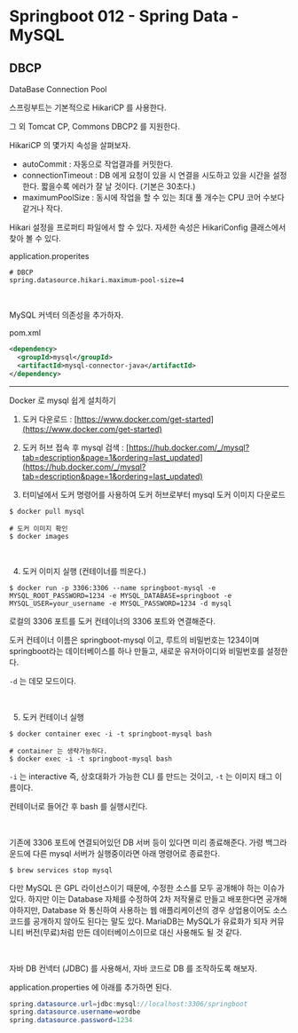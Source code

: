 

# Springboot 012 - Spring Data - MySQL



## DBCP

DataBase Connection Pool

스프링부트는 기본적으로 HikariCP 를 사용한다.

그 외 Tomcat CP, Commons DBCP2 를 지원한다.



HikariCP 의 몇가지 속성을 살펴보자.

* autoCommit : 자동으로 작업결과를 커밋한다.
* connectionTimeout : DB 에게 요청이 있을 시 연결을 시도하고 있을 시간을 설정한다. 짧을수록 에러가 잘 날 것이다. (기본은 30초다.)
* maximumPoolSize : 동시에 작업을 할 수 있는 최대 풀 개수는 CPU 코어 수보다 같거나 작다.



Hikari 설정을 프로퍼티 파일에서 할 수 있다. 자세한 속성은 HikariConfig 클래스에서 찾아 볼 수 있다.

application.properites

```shell
# DBCP
spring.datasource.hikari.maximum-pool-size=4
```

<br />

MySQL 커넥터 의존성을 추가하자.

pom.xml

```xml
<dependency>
  <groupId>mysql</groupId>
  <artifactId>mysql-connector-java</artifactId>
</dependency>
```





---

Docker 로 mysql 쉽게 설치하기



1) 도커 다운로드 : [https://www.docker.com/get-started](https://www.docker.com/get-started)

2) 도커 허브 접속 후 mysql 검색 : [https://hub.docker.com/_/mysql?tab=description&page=1&ordering=last_updated](https://hub.docker.com/_/mysql?tab=description&page=1&ordering=last_updated)

3) 터미널에서 도커 명령어를 사용하여 도커 허브로부터 mysql 도커 이미지 다운로드

```shell
$ docker pull mysql

# 도커 이미지 확인
$ docker images
```

<br />

4) 도커 이미지 실행 (컨테이너를 띄운다.)

```shell
$ docker run -p 3306:3306 --name springboot-mysql -e MYSQL_ROOT_PASSWORD=1234 -e MYSQL_DATABASE=springboot -e MYSQL_USER=your_username -e MYSQL_PASSWORD=1234 -d mysql
```

로컬의 3306 포트를 도커 컨테이너의 3306 포트와 연결해준다.

도커 컨테이너 이름은 springboot-mysql 이고, 루트의 비밀번호는 1234이며 springboot라는 데이터베이스를 하나 만들고, 새로운 유저아이디와 비밀번호를 설정한다. 

`-d` 는 데모 모드이다.



<br />

5) 도커 컨테이너 실행

```shell
$ docker container exec -i -t springboot-mysql bash

# container 는 생략가능하다.
$ docker exec -i -t springboot-mysql bash
```

`-i` 는 interactive 즉, 상호대화가 가능한 CLI 를 만드는 것이고, `-t` 는 이미지 태그 이름이다. 

컨테이너로 들어간 후 bash 를 실행시킨다.

<br />

기존에 3306 포트에 연결되어있던 DB 서버 등이 있다면 미리 종료해준다. 가령 백그라운드에 다른 mysql 서버가 실행중이라면 아래 명령어로 종료한다.

```shell
$ brew services stop mysql
```



다만 MySQL 은 GPL 라이선스이기 때문에, 수정한 소스를 모두 공개해야 하는 이슈가 있다. 하지만 이는 Database 자체를 수정하여 2차 저작물로 만들고 배포한다면 공개해야하지만, Database 와 통신하여 사용하는 웹 애플리케이션의 경우 상업용이어도 소스코드를 공개하지 않아도 된다는 말도 있다. MariaDB는 MySQL가 유료화가 되자 커뮤니티 버전(무료)처럼 만든 데이터베이스이므로 대신 사용해도 될 것 같다.



<br />

자바 DB 컨넥터 (JDBC) 를 사용해서, 자바 코드로 DB 를 조작하도록 해보자.

application.properties 에 아래를 추가하면 된다.

```java
spring.datasource.url=jdbc:mysql://localhost:3306/springboot
spring.datasource.username=wordbe
spring.datasource.password=1234
```































